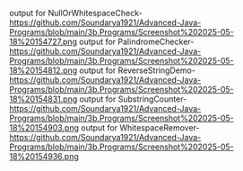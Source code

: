 output for NullOrWhitespaceCheck-https://github.com/Soundarya1921/Advanced-Java-Programs/blob/main/3b.Programs/Screenshot%202025-05-18%20154727.png
output for PalindromeChecker-https://github.com/Soundarya1921/Advanced-Java-Programs/blob/main/3b.Programs/Screenshot%202025-05-18%20154812.png
output for ReverseStringDemo-https://github.com/Soundarya1921/Advanced-Java-Programs/blob/main/3b.Programs/Screenshot%202025-05-18%20154831.png
output for SubstringCounter-https://github.com/Soundarya1921/Advanced-Java-Programs/blob/main/3b.Programs/Screenshot%202025-05-18%20154903.png
output for WhitespaceRemover-https://github.com/Soundarya1921/Advanced-Java-Programs/blob/main/3b.Programs/Screenshot%202025-05-18%20154936.png
